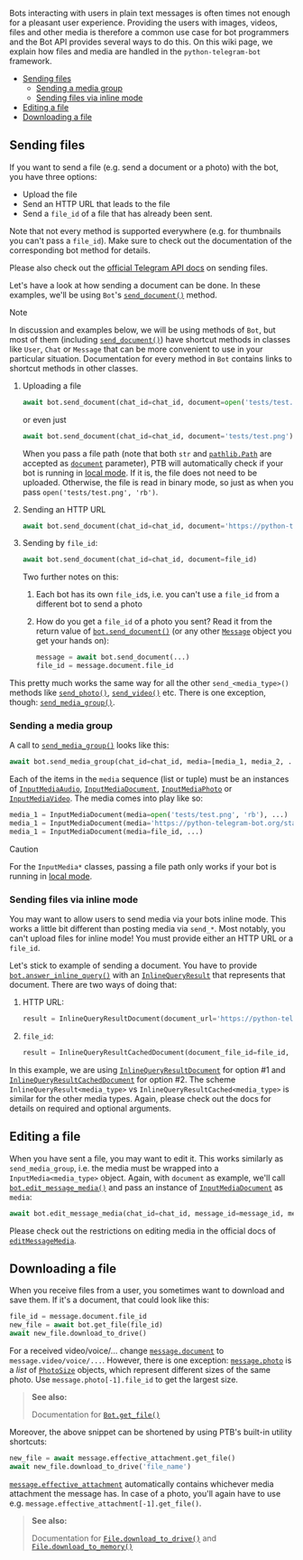 Bots interacting with users in plain text messages is often times not enough for a pleasant user experience.
Providing the users with images, videos, files and other media is therefore a common use case for bot programmers and the Bot API provides several ways to do this.
On this wiki page, we explain how files and media are handled in the `python-telegram-bot` framework.

- [Sending files](#sending-files)
  - [Sending a media group](#sending-a-media-group)
  - [Sending files via inline mode](#sending-files-via-inline-mode)
- [Editing a file](#editing-a-file)
- [Downloading a file](#downloading-a-file)

## Sending files

If you want to send a file (e.g. send a document or a photo) with the bot, you have three options:

* Upload the file
* Send an HTTP URL that leads to the file
* Send a `file_id` of a file that has already been sent.

Note that not every method is supported everywhere (e.g. for thumbnails you can't pass a `file_id`). Make sure to check out the documentation of the corresponding bot method for details.

Please also check out the [official Telegram API docs](https://core.telegram.org/bots/api#sending-files) on sending files.

Let's have a look at how sending a document can be done. In these examples, we'll be using `Bot`'s [`send_document()`](https://python-telegram-bot.readthedocs.io/telegram.bot.html#telegram.Bot.send_document) method.

> [!NOTE]
> In discussion and examples below, we will be using methods of `Bot`, but most of them
> (including [`send_document()`](https://python-telegram-bot.readthedocs.io/telegram.bot.html#telegram.Bot.send_document)) 
> have shortcut methods in classes like `User`, `Chat` or `Message` that can be more 
> convenient to use in your particular situation. Documentation for every method in `Bot`
> contains links to shortcut methods in other classes.


1. Uploading a file

    ```python
    await bot.send_document(chat_id=chat_id, document=open('tests/test.png', 'rb'))
    ```
    or even just 

    ```python
    await bot.send_document(chat_id=chat_id, document='tests/test.png')
    ```
    When you pass a file path (note that both `str` and [`pathlib.Path`](https://docs.python.org/3/library/pathlib.html#pathlib.Path) are accepted as [`document`](https://python-telegram-bot.readthedocs.io/telegram.bot.html#telegram.Bot.send_document.params.document) parameter), PTB will automatically check if your bot is running in [local mode](https://github.com/python-telegram-bot/python-telegram-bot/wiki/Local-Bot-API-Server#how-to-use-a-local-bot-api-server-with-ptb). If it is, the file does not need to be uploaded. Otherwise, the file is read in binary mode, so just as when you pass `open('tests/test.png', 'rb')`.

2. Sending an HTTP URL

    ```python
    await bot.send_document(chat_id=chat_id, document='https://python-telegram-bot.org/static/testfiles/telegram.gif')
    ```

3. Sending by `file_id`:

    ```python
    await bot.send_document(chat_id=chat_id, document=file_id)
    ```

    Two further notes on this:
    
    1. Each bot has its own `file_id`s, i.e. you can't use a `file_id` from a different bot to send a photo
    2. How do you get a `file_id` of a photo you sent? Read it from the return value of [`bot.send_document()`](https://python-telegram-bot.readthedocs.io/telegram.bot.html#telegram.Bot.send_document) (or any other [`Message`](https://python-telegram-bot.readthedocs.io/telegram.message.html#telegram.Message) object you get your hands on):
    
        ```python
        message = await bot.send_document(...)
        file_id = message.document.file_id
        ```
       
This pretty much works the same way for all the other `send_<media_type>()` methods like [`send_photo()`](https://python-telegram-bot.readthedocs.io/telegram.bot.html#telegram.Bot.send_photo), [`send_video()`](https://python-telegram-bot.readthedocs.io/telegram.bot.html#telegram.Bot.send_video) etc. There is one exception, though: [`send_media_group()`](https://python-telegram-bot.readthedocs.io/telegram.bot.html#telegram.Bot.send_media_group). 

### Sending a media group

A call to [`send_media_group()`](https://python-telegram-bot.readthedocs.io/telegram.bot.html#telegram.Bot.send_media_group) looks like this:

```python
await bot.send_media_group(chat_id=chat_id, media=[media_1, media_2, ...])
```

Each of the items in the `media` sequence (list or tuple) must be an instances of [`InputMediaAudio`](https://python-telegram-bot.readthedocs.io/telegram.inputmediaaudio.html#telegram-inputmediaaudio), [`InputMediaDocument`](https://python-telegram-bot.readthedocs.io/telegram.inputmediadocument.html#telegram-inputmediadocument), [`InputMediaPhoto`](https://python-telegram-bot.readthedocs.io/telegram.inputmediaphoto.html#telegram-inputmediaphoto) or [`InputMediaVideo`](https://python-telegram-bot.readthedocs.io/telegram.inputmediavideo.html#telegram-inputmediavideo). The media comes into play like so:

```python
media_1 = InputMediaDocument(media=open('tests/test.png', 'rb'), ...)
media_1 = InputMediaDocument(media='https://python-telegram-bot.org/static/testfiles/telegram.gif', ...)
media_1 = InputMediaDocument(media=file_id, ...)
```

> [!CAUTION]
> For the `InputMedia*` classes, passing a file path only works if your bot is running in [local mode](https://docs.python-telegram-bot.org/telegram.bot.html#telegram.Bot.params.local_mode).

### Sending files via inline mode

You may want to allow users to send media via your bots inline mode. This works a little bit different than posting media via `send_*`. Most notably, you can't upload files for inline mode! You must provide either an HTTP URL or a `file_id`.

Let's stick to example of sending a document. You have to provide [`bot.answer_inline_query()`](https://python-telegram-bot.readthedocs.io/telegram.bot.html#telegram.Bot.answer_inline_query) with an [`InlineQueryResult`](https://python-telegram-bot.readthedocs.io/telegram.inlinequeryresult.html#telegram-inlinequeryresult) that represents that document. There are two ways of doing that:

1. HTTP URL:

    ```python
    result = InlineQueryResultDocument(document_url='https://python-telegram-bot.org/static/testfiles/telegram.gif', ...)
    ```
   
2. `file_id`:

    ```python
    result = InlineQueryResultCachedDocument(document_file_id=file_id, ...)
    ```

In this example, we are using [`InlineQueryResultDocument`](https://python-telegram-bot.readthedocs.io/telegram.inlinequeryresultdocument.html#telegram-inlinequeryresultdocument) for option #1 and [`InlineQueryResultCachedDocument`](https://python-telegram-bot.readthedocs.io/telegram.inlinequeryresultcacheddocument.html#telegram-inlinequeryresultcacheddocument) for option #2. The scheme `InlineQueryResult<media_type>` vs `InlineQueryResultCached<media_type>` is similar for the other media types.
Again, please check out the docs for details on required and optional arguments. 

## Editing a file

When you have sent a file, you may want to edit it. This works similarly as `send_media_group`, i.e. the media must be wrapped into a `InputMedia<media_type>` object. Again, with `document` as example, we'll call [`bot.edit_message_media()`](https://python-telegram-bot.readthedocs.io/telegram.bot.html#telegram.Bot.edit_message_media) and pass an instance of [`InputMediaDocument`](https://python-telegram-bot.readthedocs.io/telegram.inputmediadocument.html#telegram-inputmediadocument) as `media`:

```python
await bot.edit_message_media(chat_id=chat_id, message_id=message_id, media=InputMediaDocument(media=open('tests/test.png'), ...))
```

Please check out the restrictions on editing media in the official docs of [`editMessageMedia`](https://core.telegram.org/bots/api#editmessagemedia).

## Downloading a file

When you receive files from a user, you sometimes want to download and save them. If it's a document, that could look like this:

```python
file_id = message.document.file_id
new_file = await bot.get_file(file_id)
await new_file.download_to_drive()
```

For a received video/voice/... change [`message.document`](https://python-telegram-bot.readthedocs.io/telegram.message.html#telegram.Message.document) to `message.video/voice/...`. However, there is one exception: [`message.photo`](https://python-telegram-bot.readthedocs.io/telegram.message.html#telegram.Message.photo) is a *list* of [`PhotoSize`](https://python-telegram-bot.readthedocs.io/telegram.photosize.html) objects, which represent different sizes of the same photo. Use `message.photo[-1].file_id` to get the largest size.

> **See also:** 
>
> Documentation for [`Bot.get_file()`](https://python-telegram-bot.readthedocs.io/telegram.bot.html#telegram.Bot.get_file)

Moreover, the above snippet can be shortened by using PTB's built-in utility shortcuts:

```python
new_file = await message.effective_attachment.get_file()
await new_file.download_to_drive('file_name')
```

[`message.effective_attachment`](https://python-telegram-bot.readthedocs.io/telegram.message.html#telegram.Message.effective_attachment) automatically contains whichever media attachment the message has. In case of a photo, you'll again have to use e.g. `message.effective_attachment[-1].get_file()`.

> **See also:** 
>
> Documentation for [`File.download_to_drive()`](https://python-telegram-bot.readthedocs.io/telegram.file.html#telegram.File.download_to_drive) and [`File.download_to_memory()`](https://python-telegram-bot.readthedocs.io/telegram.file.html#telegram.File.download_to_memory)

